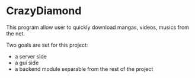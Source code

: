 # CrazyDiamond

This program allow user to quickly download mangas, videos, musics from the net.

Two goals are set for this project:
 - a server side
 - a gui side
 - a backend module separable from the rest of the project
